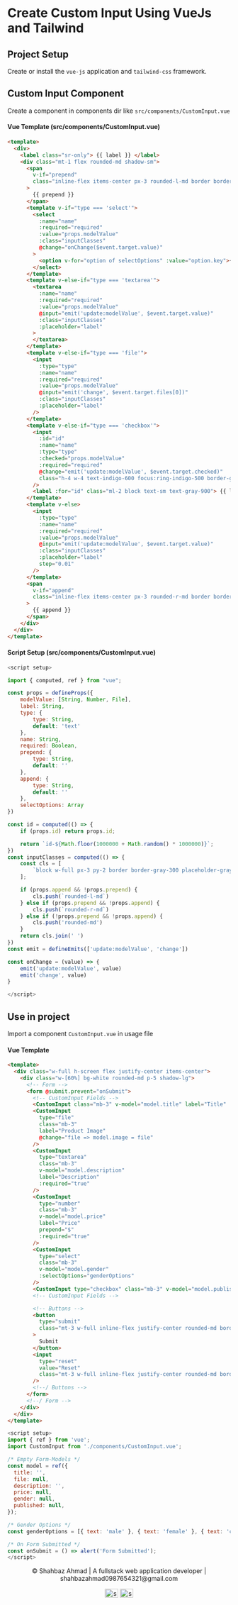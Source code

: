 # Create Custom Input Using VueJs and Tailwind

## Project Setup

Create or install the `vue-js` application and `tailwind-css` framework.

## Custom Input Component

Create a component in components dir like `src/components/CustomInput.vue`

#### Vue Template (src/components/CustomInput.vue)

```html
<template>
  <div>
    <label class="sr-only"> {{ label }} </label>
    <div class="mt-1 flex rounded-md shadow-sm">
      <span
        v-if="prepend"
        class="inline-flex items-center px-3 rounded-l-md border border-r-0 border-gray-300 bg-gray-50 text-gray-500 text-sm"
      >
        {{ prepend }}
      </span>
      <template v-if="type === 'select'">
        <select
          :name="name"
          :required="required"
          :value="props.modelValue"
          :class="inputClasses"
          @change="onChange($event.target.value)"
        >
          <option v-for="option of selectOptions" :value="option.key">{{ option.text }}</option>
        </select>
      </template>
      <template v-else-if="type === 'textarea'">
        <textarea
          :name="name"
          :required="required"
          :value="props.modelValue"
          @input="emit('update:modelValue', $event.target.value)"
          :class="inputClasses"
          :placeholder="label"
        >
        </textarea>
      </template>
      <template v-else-if="type === 'file'">
        <input
          :type="type"
          :name="name"
          :required="required"
          :value="props.modelValue"
          @input="emit('change', $event.target.files[0])"
          :class="inputClasses"
          :placeholder="label"
        />
      </template>
      <template v-else-if="type === 'checkbox'">
        <input
          :id="id"
          :name="name"
          :type="type"
          :checked="props.modelValue"
          :required="required"
          @change="emit('update:modelValue', $event.target.checked)"
          class="h-4 w-4 text-indigo-600 focus:ring-indigo-500 border-gray-300 rounded"
        />
        <label :for="id" class="ml-2 block text-sm text-gray-900"> {{ label }} </label>
      </template>
      <template v-else>
        <input
          :type="type"
          :name="name"
          :required="required"
          :value="props.modelValue"
          @input="emit('update:modelValue', $event.target.value)"
          :class="inputClasses"
          :placeholder="label"
          step="0.01"
        />
      </template>
      <span
        v-if="append"
        class="inline-flex items-center px-3 rounded-r-md border border-l-0 border-gray-300 bg-gray-50 text-gray-500 text-sm"
      >
        {{ append }}
      </span>
    </div>
  </div>
</template>
```

#### Script Setup (src/components/CustomInput.vue)

```js
<script setup>

import { computed, ref } from "vue";

const props = defineProps({
    modelValue: [String, Number, File],
    label: String,
    type: {
        type: String,
        default: 'text'
    },
    name: String,
    required: Boolean,
    prepend: {
        type: String,
        default: ''
    },
    append: {
        type: String,
        default: ''
    },
    selectOptions: Array
})

const id = computed(() => {
    if (props.id) return props.id;

    return `id-${Math.floor(1000000 + Math.random() * 1000000)}`;
})
const inputClasses = computed(() => {
    const cls = [
        `block w-full px-3 py-2 border border-gray-300 placeholder-gray-500 text-gray-900 focus:outline-none focus:ring-indigo-500 focus:border-indigo-500 focus:z-10 sm:text-sm`,
    ];

    if (props.append && !props.prepend) {
        cls.push(`rounded-l-md`)
    } else if (props.prepend && !props.append) {
        cls.push(`rounded-r-md`)
    } else if (!props.prepend && !props.append) {
        cls.push('rounded-md')
    }
    return cls.join(' ')
})
const emit = defineEmits(['update:modelValue', 'change'])

const onChange = (value) => {
    emit('update:modelValue', value)
    emit('change', value)
}

</script>
```

## Use in project

Import a component `CustomInput.vue` in usage file

#### Vue Template

```html
<template>
  <div class="w-full h-screen flex justify-center items-center">
    <div class="w-[60%] bg-white rounded-md p-5 shadow-lg">
      <!-- Form -->
      <form @submit.prevent="onSubmit">
        <!-- CustomInput Fields -->
        <CustomInput class="mb-3" v-model="model.title" label="Title" :required="true" />
        <CustomInput
          type="file"
          class="mb-3"
          label="Product Image"
          @change="file => model.image = file"
        />
        <CustomInput
          type="textarea"
          class="mb-3"
          v-model="model.description"
          label="Description"
          :required="true"
        />
        <CustomInput
          type="number"
          class="mb-3"
          v-model="model.price"
          label="Price"
          prepend="$"
          :required="true"
        />
        <CustomInput
          type="select"
          class="mb-3"
          v-model="model.gender"
          :selectOptions="genderOptions"
        />
        <CustomInput type="checkbox" class="mb-3" v-model="model.published" label="Published" />
        <!-- CustomInput Fields -->

        <!-- Buttons -->
        <button
          type="submit"
          class="mt-3 w-full inline-flex justify-center rounded-md border border-gray-300 shadow-sm px-4 py-2 text-base font-medium focus:outline-none focus:ring-2 focus:ring-offset-2 sm:mt-0 sm:ml-3 sm:w-auto sm:text-sm text-white bg-indigo-600 hover:bg-indigo-700 focus:ring-indigo-500"
        >
          Submit
        </button>
        <input
          type="reset"
          value="Reset"
          class="mt-3 w-full inline-flex justify-center rounded-md border border-gray-300 shadow-sm px-4 py-2 bg-white text-base font-medium text-gray-700 hover:bg-gray-50 focus:outline-none focus:ring-2 focus:ring-offset-2 focus:ring-indigo-500 sm:mt-0 sm:ml-3 sm:w-auto sm:text-sm"
        />
        <!--/ Buttons -->
      </form>
      <!--/ Form -->
    </div>
  </div>
</template>
```

```js
<script setup>
import { ref } from 'vue';
import CustomInput from './components/CustomInput.vue';

/* Empty Form-Models */
const model = ref({
  title: '',
  file: null,
  description: '',
  price: null,
  gender: null,
  published: null,
});

/* Gender Options */
const genderOptions = [{ text: 'male' }, { text: 'female' }, { text: 'custom' }];

/* On Form Submitted */
const onSubmit = () => alert('Form Submitted');
</script>
```

<div align="center">
&copy; Shahbaz Ahmad | A fullstack web application developer | shahbazahmad0987654321@gmail.com
</div>

<p align="center">
<a href="https://linkedin.com/in/shahbazahmad_sa786" target="blank"><img align="center" src="https://raw.githubusercontent.com/rahuldkjain/github-profile-readme-generator/master/src/images/icons/Social/linked-in-alt.svg" alt="shahbazahmad_sa786/" height="20" width="30" /></a>
<a href="https://instagram.com/shahbazahmad_786" target="blank"><img align="center" src="https://raw.githubusercontent.com/rahuldkjain/github-profile-readme-generator/master/src/images/icons/Social/instagram.svg" alt="shahbazahmad_786" height="20" width="30" /></a>
</p>
